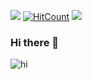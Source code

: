 <a href="https://github.com/emanuelschmoczer"><img src="https://img.shields.io/github/followers/emanuelschmoczer?label=Follow&style=social"></a> [![HitCount](http://hits.dwyl.com/emanuelschmoczer/emanuelschmoczer.svg)](http://hits.dwyl.com/emanuelschmoczer/emanuelschmoczer) <img src="https://www.codewars.com/users/emanuelschmoczer/badges/small">

### Hi there 👋

![hi](https://user-images.githubusercontent.com/905292/111006146-8847d080-838c-11eb-9b22-aa34aa10aba6.gif)


<!--
**emanuelschmoczer/emanuelschmoczer** is a ✨ _special_ ✨ repository because its `README.md` (this file) appears on your GitHub profile.

Here are some ideas to get you started:

- 🔭 I’m currently working on ...
- 🌱 I’m currently learning ...
- 👯 I’m looking to collaborate on ...
- 🤔 I’m looking for help with ...
- 💬 Ask me about ...
- 📫 How to reach me: ...
- 😄 Pronouns: ...
- ⚡ Fun fact: ...
-->

